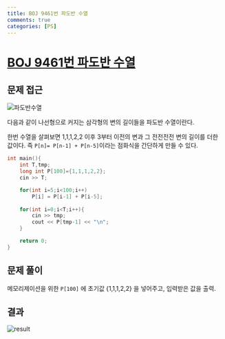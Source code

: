```yaml
---
title: BOJ 9461번 파도반 수열
comments: true
categories: [PS]
---
```


# [BOJ 9461번 파도반 수열](https://www.acmicpc.net/problem/9461)




문제 접근
---
![파도반수열](https://www.acmicpc.net/upload/images/pandovan.png)

다음과 같이 나선형으로 커지는 삼각형의 변의 길이들을 파도반 수열이란다.

한번 수열을 살펴보면 1,1,1,2,2 이후 3부터 이전의 변과 그 전전전전 변의 길이를 더한 값이다.
즉 `P[n]= P[n-1] + P[n-5]`이라는 점화식을 간단하게 만들 수 있다.

```cpp
int main(){
    int T,tmp;
    long int P[100]={1,1,1,2,2};
    cin >> T;

    for(int i=5;i<100;i++)
        P[i] = P[i-1] + P[i-5];
    
    for(int i=0;i<T;i++){
        cin >> tmp;
        cout << P[tmp-1] << "\n";
    }

    return 0;
}
```
문제 풀이
---

메모리제이션을 위한 `P[100]` 에 초기값 {1,1,1,2,2} 을 넣어주고, 입력받은 값을 출력.

결과
---
![result](https://i.ibb.co/frvwt5b/image.png)